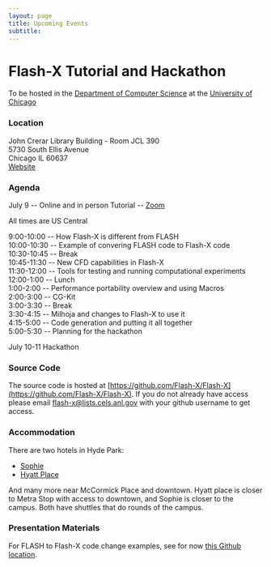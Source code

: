 ```yaml
---
layout: page
title: Upcoming Events
subtitle:  
---
```


# Flash-X Tutorial and Hackathon

To be hosted in the [Department of Computer Science](https://cs.uchicago.edu/)
at the [University of Chicago](https://www.uchicago.edu/) 

### Location
John Crerar Library Building - Room JCL 390\
5730 South Ellis Avenue\
Chicago IL 60637\
[Website](https://visit.uchicago.edu/)

### Agenda
July 9 -- Online and in person Tutorial -- [Zoom](https://uchicago.zoom.us/j/98010818587?pwd=NlUG0J6LbzvrvGP0PhFaPzIn3EZNdS.1)

All times are US Central

9:00-10:00   -- How Flash-X is different from FLASH\
10:00-10:30  -- Example of convering FLASH code to Flash-X code\
10:30-10:45  -- Break\
10:45-11:30  -- New CFD capabilities in Flash-X\
11:30-12:00  -- Tools for testing and running computational experiments\
12:00-1:00   -- Lunch\
1:00-2:00    -- Performance portability overview and using Macros\
2:00-3:00    -- CG-Kit\
3:00-3:30    -- Break\
3:30-4:15    -- Milhoja and changes to Flash-X to use it\
4:15-5:00    -- Code generation and putting it all together\
5:00-5:30    -- Planning for the hackathon 

July 10-11 Hackathon
 
### Source Code

The source code is hosted at [https://github.com/Flash-X/Flash-X](https://github.com/Flash-X/Flash-X).
If you do not already have access please email <a href="mailto:flash-x@lists.cels.anl.gov">flash-x@lists.cels.anl.gov</a> 
with your github username to get access.

### Accommodation

There are two hotels in Hyde Park:

- [Sophie](https://preferredhotels.com/hotels/united-states/sophy-hyde-park?gad_source=1&gclid=Cj0KCQjw97SzBhDaARIsAFHXUWCHGP-5H5_n-VIFMgFPmUqSqtMVXc8nkXnBXUzaFpln4r0pbHVKILwaAiBCEALw_wcB&gclsrc=aw.ds)
- [Hyatt Place](https://www.reservationcounter.com/hotels/show/6124aea/hyatt-place-hyde-park/?cid=sem::TPRC::AW::Reservation_Counter_US_Midwest_Illinois::US_Illinois_Chicago_Hyatt_Place_Chicago-South/University_Medical_Center_did-6124aea::hyatt%20place%20hyde%20park::e&creative=612107803372&device=c&AdPos=&utm_source=google&utm_medium=cpc&utm_term=hyatt%20place%20hyde%20park&utm_campaign=Reservation_Counter_US_Midwest_Illinois&iv_=__iv_p_1_a_981229808_g_82451689851_w_kwd-298445860988_h_9021720_ii__d_c_v__n_g_c_612107803372_k_hyatt%20place%20hyde%20park_m_e_l__t__e__r__vi__&gad_source=1&gclid=Cj0KCQjw97SzBhDaARIsAFHXUWD7FaLQ7uwrtZ2Q270DYbHvNo8AsTnfr5hx-z9EQzd4CQvEyJbN_8waAsi_EALw_wcB)

And many more near McCormick Place and downtown. Hyatt place is closer to 
Metra Stop with access to downtown, and Sophie is closer to the campus. Both have shuttles that do rounds of the campus.

### Presentation Materials

For FLASH to Flash-X code change examples, see for now [this Github location](https://github.com/Flash-X/Flash-X/tree/hackathon2024/docs/TutorialJul2024).
